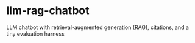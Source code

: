 # llm-rag-chatbot
LLM chatbot with retrieval-augmented generation (RAG), citations, and a tiny evaluation harness
